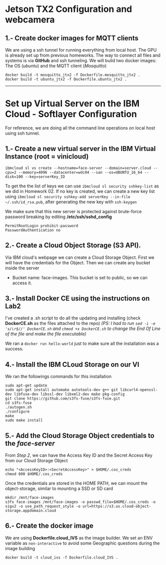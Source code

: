 # Jetson TX2 Configuration and webcamera
## 1.- Create docker images for MQTT clients
We are using a ssh tunnel for running everything from local host. The GPU is already set up from previous homeworks. The way to connect all files and systems is via **GitHub** and ssh tunneling. We will build two docker images: The OS (_ubuntu_) and the MQTT client (_Mosquitto_)

```
docker build -t mosquitto_jtx2 -f Dockerfile.mosquitto_jtx2 .
docker build -t ubuntu_jtx2 -f Dockerfile.ubuntu_jtx2 .
```
___

# Set up Virtual Server on the IBM Cloud - Softlayer Configuration
For reference, we are doing all the command line operations on local host using ssh tunnel.

## 1.- Create a new virtual server in the IBM Virtual Instance (**root** = vinicloud)
```
ibmcloud sl vs create --hostname=face-server --domain=server.cloud --cpu=2 --memory=4096 --datacenter=wdc04 --san --os=UBUNTU_16_64 --disk=100 --key=serverKey_ID
```
To get the the list of keys we can use `ibmcloud sl security sshkey-list` as we did in Homework 02. If no key is created, we can create a new key list using `ibmcloud sl security sshkey-add serverKey --in-file ~/.ssh/id_rsa.pub`, after generating the new key with `ssh-keygen`

We make sure that this new server is protected against brute-force password breaking by editing **/etc/ssh/sshd_config**
```
PermitRootLogin prohibit-password
PasswordAuthentication no
```

## 2.- Create a Cloud Object Storage (S3 API). 
Via IBM cloud's webpage we can create a Cloud Storage Object. First we will have the credentials for the Object. Then we can create any bucket inside the server
* Bucket name: face-images. This bucket is set to public, so we can access it.

## 3.- Install Docker CE using the instructions on Lab2
I've created a .sh script to do all the updating and installing (check **DockerCE.sh** as the files attached to the repo)
_(PS: I had to run `sed -i -e 's/\r$//' DockerCE.sh` and `chmod +x DockerCE.sh` to change the End Of Line of the file and make the file executable)_ 

We ran a `docker run hello-world` just to make sure all the installation was a success.

## 4.- Install the IBM CLoud Storage on our VI
We ran the followings commands for this installation

```
sudo apt-get update
sudo apt-get install automake autotools-dev g++ git libcurl4-openssl-dev libfuse-dev libssl-dev libxml2-dev make pkg-config
git clone https://github.com/s3fs-fuse/s3fs-fuse.git
cd s3fs-fuse
./autogen.sh
./configure
make
sudo make install
```

## 5.- Add the Cloud Storage Object credentials to the _face-server_
From _Step 2_, we can have the Access Key ID and the Secret Access Key from our Cloud Storage Object
```
echo "<AccessKeyID>:<SecretAccessKey>" > $HOME/.cos_creds
chmod 600 $HOME/.cos_creds
```

Once the credentials are stored in the HOME PATH, we can mount the object-storage, similar to mounting a SSD or SD card
```
mkdir /mnt/face-images
s3fs face-images /mnt/face-images -o passwd_file=$HOME/.cos_creds -o sigv2 -o use_path_request_style -o url=https://s3.us.cloud-object-storage.appdomain.cloud
```

## 6.- Create the docker image
We are using **Dockerfile.cloud_IVS** as the image builder. We set an ENV variable as `non-interactive` to avoid some Geographic questions during the image building 
```
docker build -t cloud_ivs -f Dockerfile.cloud_IVS .
```










